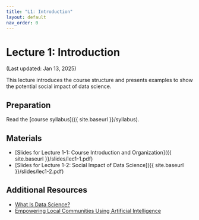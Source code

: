 ```yaml
---
title: "L1: Introduction"
layout: default
nav_order: 0
---
```


# Lecture 1: Introduction

(Last updated: Jan 13, 2025)

This lecture introduces the course structure and presents examples to show the potential social impact of data science.

## Preparation

Read the [course syllabus]({{ site.baseurl }}/syllabus).

## Materials

- [Slides for Lecture 1-1: Course Introduction and Organization]({{ site.baseurl }}/slides/lec1-1.pdf)
- [Slides for Lecture 1-2: Social Impact of Data Science]({{ site.baseurl }}/slides/lec1-2.pdf)

## Additional Resources

- [What Is Data Science?](https://jakevdp.github.io/PythonDataScienceHandbook/00.00-preface.html)
- [Empowering Local Communities Using Artificial Intelligence](https://doi.org/10.1016/j.patter.2022.100449)
